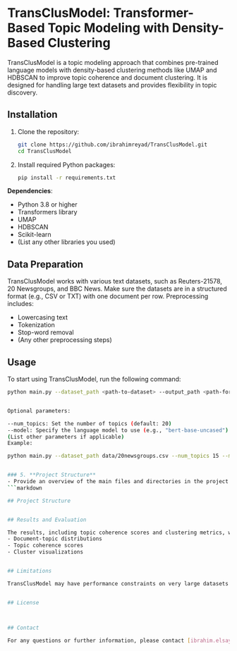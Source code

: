 # TransClusModel: Transformer-Based Topic Modeling with Density-Based Clustering

TransClusModel is a topic modeling approach that combines pre-trained language models with density-based clustering methods like UMAP and HDBSCAN to improve topic coherence and document clustering. It is designed for handling large text datasets and provides flexibility in topic discovery.


## Installation

1. Clone the repository:
   ```bash
   git clone https://github.com/ibrahimreyad/TransClusModel.git
   cd TransClusModel
   ```

2. Install required Python packages:
   ```bash
   pip install -r requirements.txt
   ```

**Dependencies**:
- Python 3.8 or higher
- Transformers library
- UMAP
- HDBSCAN
- Scikit-learn
- (List any other libraries you used)


## Data Preparation

TransClusModel works with various text datasets, such as Reuters-21578, 20 Newsgroups, and BBC News. Make sure the datasets are in a structured format (e.g., CSV or TXT) with one document per row. Preprocessing includes:
- Lowercasing text
- Tokenization
- Stop-word removal
- (Any other preprocessing steps)

## Usage

To start using TransClusModel, run the following command:
```bash
python main.py --dataset_path <path-to-dataset> --output_path <path-for-results>


Optional parameters:

--num_topics: Set the number of topics (default: 20)
--model: Specify the language model to use (e.g., "bert-base-uncased")
(List other parameters if applicable)
Example:

python main.py --dataset_path data/20newsgroups.csv --num_topics 15 --model "distilbert-base-uncased"


### 5. **Project Structure**
- Provide an overview of the main files and directories in the project. This helps users understand where to look for specific parts of the code.
```markdown

## Project Structure


## Results and Evaluation

The results, including topic coherence scores and clustering metrics, will be saved in the specified output directory. Check the output files to review:
- Document-topic distributions
- Topic coherence scores
- Cluster visualizations


## Limitations

TransClusModel may have performance constraints on very large datasets due to memory requirements for clustering. Additionally, topic coherence can vary with different pre-trained models, so results may not be consistent across models.


## License



## Contact

For any questions or further information, please contact [ibrahim.elsayed@fci.bu.edu.eg] or open an issue on GitHub.

